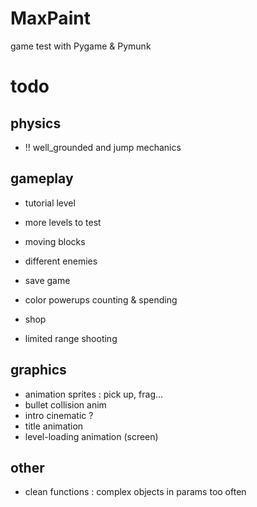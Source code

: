 MaxPaint
=================

game test with Pygame &amp; Pymunk


# todo


## physics

- !! well_grounded and jump mechanics


## gameplay

- tutorial level

- more levels to test
- moving blocks
- different enemies
- save game
- color powerups counting & spending
- shop
- limited range shooting

## graphics

- animation sprites : pick up, frag...
- bullet collision anim
- intro cinematic ?
- title animation
- level-loading animation (screen)

## other

- clean functions : complex objects in params too often